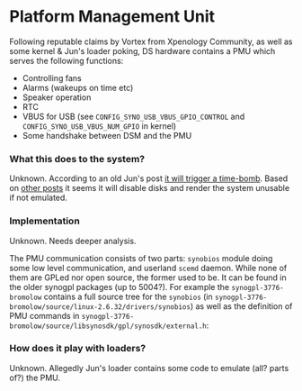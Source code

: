 # Platform Management Unit

Following reputable claims by Vortex from Xpenology Community, as well as some kernel & Jun's loader poking, DS hardware 
contains a PMU which serves the following functions:
  - Controlling fans
  - Alarms (wakeups on time etc)
  - Speaker operation
  - RTC
  - VBUS for USB (see `CONFIG_SYNO_USB_VBUS_GPIO_CONTROL` and `CONFIG_SYNO_USB_VBUS_NUM_GPIO` in kernel)
  - Some handshake between DSM and the PMU


### What this does to the system?
Unknown. According to an old Jun's post [it will trigger a time-bomb](https://xpenology.com/forum/topic/6253-dsm-61x-loader/?do=findComment&comment=67324). 
Based on [other posts]((https://xpenology.com/forum/topic/6253-dsm-61x-loader/?do=findComment&comment=54229)) it seems 
it will disable disks and render the system unusable if not emulated.


### Implementation
Unknown. Needs deeper analysis.

The PMU communication consists of two parts: `synobios` module doing some low level communication, and userland `scemd` 
daemon. While none of them are GPLed nor open source, the former used to be. It can be found in the older synogpl 
packages (up to 5004?). For example the `synogpl-3776-bromolow` contains a full source tree for the `synobios` (in
`synogpl-3776-bromolow/source/linux-2.6.32/drivers/synobios`) as well as the definition of PMU commands in 
`synogpl-3776-bromolow/source/libsynosdk/gpl/synosdk/external.h`:




### How does it play with loaders?
Unknown. Allegedly Jun's loader contains some code to emulate (all? parts of?) the PMU.
